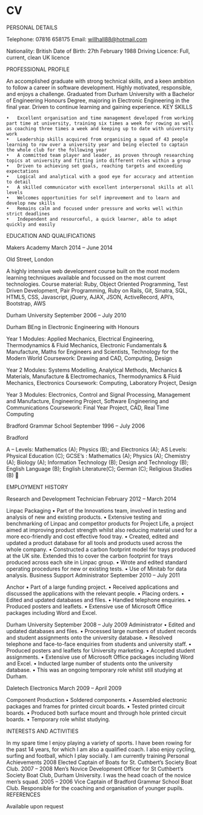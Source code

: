 CV
==
PERSONAL DETAILS


Telephone:		07816 658175
Email:			willhall88@hotmail.com

Nationality:		British
Date of Birth:		27th February 1988
Driving Licence:		Full, current, clean UK licence

PROFESSIONAL PROFILE

An accomplished graduate with strong technical skills, and a keen ambition to follow a career in software development. Highly motivated, responsible, and enjoys a challenge. Graduated from Durham University with a Bachelor of Engineering Honours Degree, majoring in Electronic Engineering in the final year. Driven to continue learning and gaining experience.
KEY SKILLS

	•	Excellent organisation and time management developed from working part time at university, training six times a week for rowing as well as coaching three times a week and keeping up to date with university work
	•	Leadership skills acquired from organising a squad of 43 people learning to row over a university year and being elected to captain the whole club for the following year
	•	A committed team player and leader, as proven through researching topics at university and fitting into different roles within a group
	•	Driven to achieving set goals, reaching targets and exceeding expectations
	•	Logical and analytical with a good eye for accuracy and attention to detail
	•	A skilled communicator with excellent interpersonal skills at all levels
	•	Welcomes opportunities for self improvement and to learn and develop new skills
	•	Remains calm and focused under pressure and works well within strict deadlines
	•	Independent and resourceful, a quick learner, able to adapt quickly and easily
EDUCATION AND QUALIFICATIONS


Makers Academy 
March 2014 – June 2014

Old Street, London

A highly intensive web development course built on the most modern learning techniques available and focussed on the most current technologies.
Course material: Ruby, Object Oriented Programming, Test Driven Development, Pair Programming, Ruby on Rails, Git, Sinatra, SQL, HTML5, CSS, Javascript, jQuery, AJAX, JSON, ActiveRecord, API’s, Bootstrap, AWS


Durham University
September 2006 – July 2010

Durham
BEng in Electronic Engineering with Honours

Year 1 Modules: Applied Mechanics, Electrical Engineering, Thermodynamics & Fluid Mechanics, Electronic Fundamentals & Manufacture, Maths for Engineers and Scientists, Technology for the Modern World 
Coursework: Drawing and CAD, Computing, Design

Year 2 Modules: Systems Modelling, Analytical Methods, Mechanics & Materials, Manufacture & Electromechanics, Thermodynamics & Fluid Mechanics, Electronics
Coursework: Computing, Laboratory Project, Design

Year 3 Modules: Electronics, Control and Signal Processing, Management and Manufacture, Engineering Project, Software Engineering and Communications
Coursework: Final Year Project, CAD, Real Time Computing


Bradford Grammar School
September 1996 – July 2006

Bradford

A – Levels: Mathematics (A); Physics (B); and Electronics (A); AS Levels: Physical Education (C); GCSE’s : Mathematics (A); Physics (A); Chemistry (A); Biology (A); Information Technology (B); Design and Technology (B); English Language (B); English Literature(C); German (C); Religious Studies (B)


EMPLOYMENT HISTORY


Research and Development Technician
February 2012 – March 2014

Linpac Packaging
	•	Part of the Innovations team, involved in testing and analysis of new and existing products.
	•	Extensive testing and benchmarking of Linpac and competitor products for Project Life, a project aimed at improving product strength whilst also reducing material used for a more eco-friendly and cost effective food tray.
	•	Created, edited and updated a product database for all tools and products used across the whole company.
	•	Constructed a carbon footprint model for trays produced at the UK site. Extended this to cover the carbon footprint for trays produced across each site in Linpac group.
	•	Wrote and edited standard operating procedures for new or existing tests.
	•	Use of Minitab for data analysis.
Business Support Administrator
September 2010 – July 2011

Anchor
	•	Part of a large funding project.
	•	Received applications and discussed the applications with the relevant people.
	•	Placing orders.
	•	Edited and updated databases and files.
	•	Handled telephone enquiries.
	•	Produced posters and leaflets.
	•	Extensive use of Microsoft Office packages including Word and Excel.

Durham University
September 2008 – July 2009
Administrator
	•	Edited and updated databases and files.
	•	Processed large numbers of student records and student assignments onto the university database.
	•	Resolved telephone and face-to-face enquiries from students and university staff.
	•	Produced posters and leaflets for University marketing.
	•	Accepted student assignments.
	•	Extensive use of Microsoft Office packages including Word and Excel.
	•	Inducted large number of students onto the university database.
	•	This was an ongoing temporary role whilst still studying at Durham. 

Daletech Electronics
March 2009 – April 2009

Component Production
	•	Soldered components.
	•	Assembled electronic packages and frames for printed circuit boards.
	•	Tested printed circuit boards.
	•	Produced both surface mount and through hole printed circuit boards.
	•	Temporary role whilst studying.

INTERESTS AND ACTIVITIES

In my spare time I enjoy playing a variety of sports. I have been rowing for the past 14 years, for which I am also a qualified coach. I also enjoy cycling, surfing and football, which I play socially. I am currently training 
Personal Achievements
2008		Elected Captain of Boats for St. Cuthbert’s Society Boat Club.
2007 – 2008	Men’s Novice Development Officer for St Cuthbert’s Society Boat Club, Durham University. I was the head coach of the novice men’s squad.
2005 – 2006 	Vice Captain of Bradford Grammar School Boat Club. Responsible for the coaching and organisation of younger pupils.
REFERENCES

Available upon request
